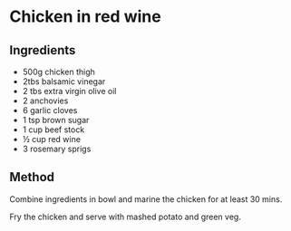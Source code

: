 # Chicken in red wine

## Ingredients

* 500g chicken thigh
* 2tbs balsamic vinegar
* 2 tbs extra virgin olive oil
* 2 anchovies
* 6 garlic cloves
* 1 tsp brown sugar
* 1 cup beef stock
* ½ cup red wine
* 3 rosemary sprigs

## Method

Combine ingredients in bowl and marine the chicken for at least 30 mins.

Fry the chicken and serve with mashed potato and green veg.